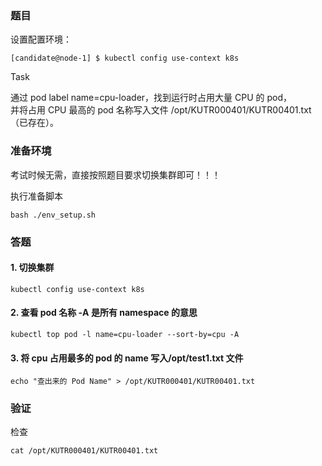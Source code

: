 ### 题目

设置配置环境：

    [candidate@node-1] $ kubectl config use-context k8s

Task

通过 pod label name=cpu-loader，找到运行时占用大量 CPU 的 pod，       
并将占用 CPU 最高的 pod 名称写入文件 /opt/KUTR000401/KUTR00401.txt（已存在）。

### 准备环境

考试时候无需，直接按照题目要求切换集群即可！！！

执行准备脚本

    bash ./env_setup.sh

### 答题

#### 1. 切换集群

    kubectl config use-context k8s

#### 2. 查看 pod 名称 -A 是所有 namespace 的意思

    kubectl top pod -l name=cpu-loader --sort-by=cpu -A

#### 3. 将 cpu 占用最多的 pod 的 name 写入/opt/test1.txt 文件

    echo "查出来的 Pod Name" > /opt/KUTR000401/KUTR00401.txt

### 验证

检查

```
cat /opt/KUTR000401/KUTR00401.txt
```